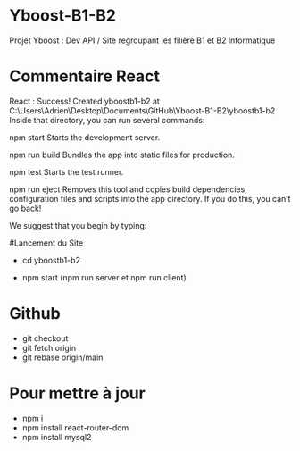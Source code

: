 # Yboost-B1-B2
 Projet Yboost : Dev API / Site regroupant les filière B1 et B2 informatique



# Commentaire React 
 React :
 Success! Created yboostb1-b2 at C:\Users\Adrien\Desktop\Documents\GitHub\Yboost-B1-B2\yboostb1-b2
Inside that directory, you can run several commands:

  npm start
    Starts the development server.

  npm run build
    Bundles the app into static files for production.

  npm test
    Starts the test runner.

  npm run eject
    Removes this tool and copies build dependencies, configuration files
    and scripts into the app directory. If you do this, you can’t go back!

We suggest that you begin by typing:



#Lancement du Site

  - cd yboostb1-b2

  - npm start (npm run server et npm run client)




  # Github 

  - git checkout 
  - git fetch origin 
  - git rebase origin/main


  # Pour mettre à jour 

  - npm i 
  - npm install react-router-dom
  - npm install mysql2



